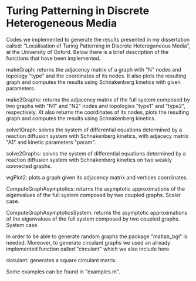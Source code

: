 # Turing Patterning in Discrete Heterogeneous Media

Codes we implemented to generate the results presented in my dissertation called: "Localisation of Turing Patterning in Discrete Heterogeneous Media", at the University of Oxford. Below there is a brief description of the functions that have been implemented.

makeGraph: returns the adjacency matrix of a graph with "N" nodes and topology "type" and the coordinates of its nodes. It also plots the resulting graph and computes the results using Schnakenberg kinetics with given parameters.

make2Graphs: returns the adjacency matrix of the full system composed by two graphs with "N1" and "N2" nodes and topologies "type1" and "type2", respectively. Kt also returns the coordinates of its nodes, plots the resulting graph and computes the results using Schnakenberg kinetics.

solve1Graph: solves the system of differential equations determined by a reaction diffusion system with Schnakenberg kinetics, with adjacecy matrix "A1" and kinetic parameters "param".

solve2Graphs: solves the system of differential equations determined by a reaction diffusion system with Schnakenberg kinetics on two weakly connected graphs. 

wgPlot2: plots a graph given its adjacency matrix and vertices coordinates.

ComputeGraphAsymptotics: returns the asymptotic approximations of the eigenvalues of the full system composed by two coupled graphs. Scalar case.

ComputeGraphAsymptoticsSystem: returns the asymptotic approximations of the eigenvalues of the full system composed by two coupled graphs. System case.

In order to be able to generate random graphs the package "matlab_bgl" is needed. Moreover, to generate circulant graphs we used an already implemented function called "circulant" which we also include here. 

circulant: generates a square circulant matrix.

Some examples can be found in "examples.m".
